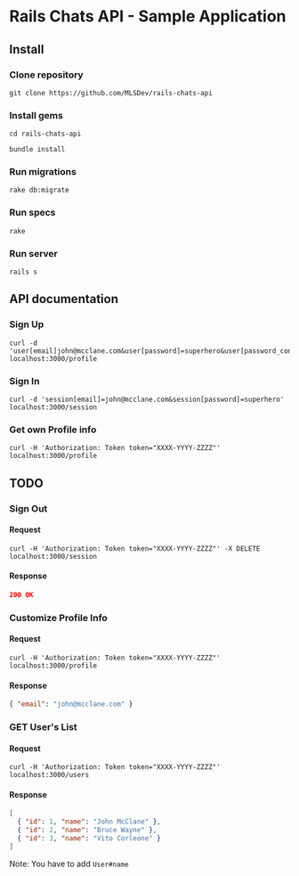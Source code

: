 # Rails Chats API - Sample Application

## Install

### Clone repository
```
git clone https://github.com/MLSDev/rails-chats-api
```

### Install gems
```
cd rails-chats-api
```

```
bundle install
```

### Run migrations
```
rake db:migrate
```

### Run specs
```
rake
```

### Run server
```
rails s
```

## API documentation

### Sign Up
```
curl -d 'user[email]john@mcclane.com&user[password]=superhero&user[password_confirmation]=superhero' localhost:3000/profile
```

### Sign In
```
curl -d 'session[email]=john@mcclane.com&session[password]=superhero' localhost:3000/session
```

### Get own Profile info
```
curl -H 'Authorization: Token token="XXXX-YYYY-ZZZZ"' localhost:3000/profile
```

## TODO

### Sign Out

#### Request
```
curl -H 'Authorization: Token token="XXXX-YYYY-ZZZZ"' -X DELETE localhost:3000/session
```

#### Response
```json
200 OK
```

### Customize Profile Info

#### Request
```
curl -H 'Authorization: Token token="XXXX-YYYY-ZZZZ"' localhost:3000/profile
```

#### Response
```json
{ "email": "john@mcclane.com" }
```

### GET User's List

#### Request
```
curl -H 'Authorization: Token token="XXXX-YYYY-ZZZZ"' localhost:3000/users
```

#### Response
```json
[
  { "id": 1, "name": "John McClane" },
  { "id": 2, "name": "Bruce Wayne" },
  { "id": 3, "name": "Vito Corleone" }
]
```

Note: You have to add `User#name`
